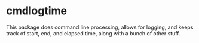 # cmdlogtime

This package does command line processing, allows for logging, and keeps track of start, end, and elapsed time, along with a bunch of other stuff.
